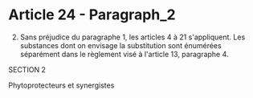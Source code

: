 # Article 24 - Paragraph_2

2. Sans préjudice du paragraphe 1, les articles 4 à 21 s'appliquent. Les substances dont on envisage la substitution sont énumérées séparément dans le règlement visé à l'article 13, paragraphe 4.

SECTION 2

Phytoprotecteurs et synergistes
